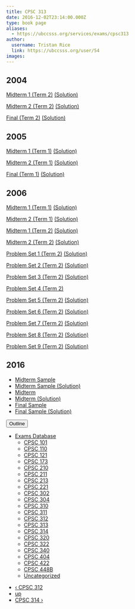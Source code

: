 ```yaml
---
title: CPSC 313 
date: 2016-12-02T23:14:00.000Z
type: book page
aliases:
  - https://ubccsss.org/services/exams/cpsc313
author:
  username: Tristan Rice
  link: https://ubccsss.org/user/54
images:
---
```


<div class="field field-name-body field-type-text-with-summary field-label-hidden"><div class="field-items"><div class="field-item even"><h2>2004</h2>

<p><a href="/files/exams/2004/cs313-2004-t2-midterm1.pdf">Midterm 1 (Term 2)</a> <a href="/files/exams/2004/cs313-2004-t2-midterm1-solution.pdf">(Solution)</a></p>

<p><a href="/files/exams/2004/cs313-2004-t2-midterm2.pdf">Midterm 2 (Term 2)</a> <a href="/files/exams/2004/cs313-2004-t2-midterm2-solution.pdf">(Solution)</a></p>

<p><a href="/files/exams/2004/cs313-2004-t2-final.pdf">Final (Term 2)</a> <a href="/files/exams/2004/cs313-2004-t2-final-solution.pdf">(Solution)</a></p>

<h2>2005</h2>

<p><a href="/files/exams/2005/cs313-2005-t1-midterm1.pdf">Midterm 1 (Term 1)</a> <a href="/files/exams/2005/cs313-2005-t1-midterm1-solution.pdf">(Solution)</a></p>

<p><a href="/files/exams/2005/cs313-2005-t1-midterm2.pdf">Midterm 2 (Term 1)</a> <a href="/files/exams/2005/cs313-2005-t1-midterm2-solution.pdf">(Solution)</a></p>

<p><a href="/files/exams/2005/cs313-2005-t1-final.pdf">Final (Term 1)</a> <a href="/files/exams/2005/cs313-2005-t1-final.pdf">(Solution)</a></p>

<h2>2006</h2>

<p><a href="/files/exams/2006/cs313-2006-t1-midterm1.pdf">Midterm 1 (Term 1)</a> <a href="/files/exams/2006/cs313-2006-t1-midterm1-solution.pdf">(Solution)</a></p>

<p><a href="/files/exams/2006/cs313-2006-t1-midterm2.pdf">Midterm 2 (Term 1)</a> <a href="/files/exams/2006/cs313-2006-t1-midterm2-solution.pdf">(Solution)</a></p>

<p><a href="/files/exams/2006/cs313-2006-t2-midterm1.pdf">Midterm 1 (Term 2)</a> <a href="/files/exams/2006/cs313-2006-t2-midterm1-solution.pdf">(Solution)</a></p>

<p><a href="/files/exams/2006/cs313-2006-t2-midterm2.pdf">Midterm 2 (Term 2)</a> <a href="/files/exams/2006/cs313-2006-t2-midterm2-solution.pdf">(Solution)</a></p>

<p><a href="/files/exams/2006/cs313-2006-t2-problemset1.pdf">Problem Set 1 (Term 2)</a> <a href="/files/exams/2006/cs313-2006-t2-problemset1-solution.pdf">(Solution)</a></p>

<p><a href="/files/exams/2006/cs313-2006-t2-problemset2.pdf">Problem Set 2 (Term 2)</a> <a href="/files/exams/2006/cs313-2006-t2-problemset2-solution.pdf">(Solution)</a></p>

<p><a href="/files/exams/2006/cs313-2006-t2-problemset3.pdf">Problem Set 3 (Term 2)</a> <a href="/files/exams/2006/cs313-2006-t2-problemset3-solution.pdf">(Solution)</a></p>

<p><a href="/files/exams/2006/cs313-2006-t2-problemset4.pdf">Problem Set 4 (Term 2)</a></p>

<p><a href="/files/exams/2006/cs313-2006-t2-problemset5.pdf">Problem Set 5 (Term 2)</a> <a href="/files/exams/2006/cs313-2006-t2-problemset5-solution.pdf">(Solution)</a></p>

<p><a href="/files/exams/2006/cs313-2006-t2-problemset6.pdf">Problem Set 6 (Term 2)</a> <a href="/files/exams/2006/cs313-2006-t2-problemset6-solution.pdf">(Solution)</a></p>

<p><a href="/files/exams/2006/cs313-2006-t2-problemset7.pdf">Problem Set 7 (Term 2)</a> <a href="/files/exams/2006/cs313-2006-t2-problemset7-solution.pdf">(Solution)</a></p>

<p><a href="/files/exams/2006/cs313-2006-t2-problemset8.pdf">Problem Set 8 (Term 2)</a> <a href="/files/exams/2006/cs313-2006-t2-problemset8-solution.pdf">(Solution)</a></p>

<p><a href="/files/exams/2006/cs313-2006-t2-problemset9.pdf">Problem Set 9 (Term 2)</a> <a href="/files/exams/2006/cs313-2006-t2-problemset9-solution.pdf">(Solution)</a></p>

<h2>2016</h2>

<ul>
<li><a href="https://ubccsss.org/files/313-2016-mt-sample.pdf">Midterm Sample</a></li>
<li><a href="https://ubccsss.org/files/313-2016-mt-sample-soln.pdf">Midterm Sample (Solution)</a></li>
<li><a href="https://ubccsss.org/files/313-2016-mt.pdf">Midterm</a></li>
<li><a href="https://ubccsss.org/files/313-2016-mt-soln.pdf">Midterm (Solution)</a></li>
<li><a href="https://ubccsss.org/files/313-2016-sample-final.pdf">Final Sample</a></li>
<li><a href="https://ubccsss.org/files/313-2016-sample-final-soln.pdf">Final Sample (Solution)</a></li>
</ul>
</div></div></div>  <div id="book-navigation-1440" class="book-navigation">
    <div class="book-toc btn-group pull-right">  <button type="button" class="btn btn-link dropdown-toggle" data-toggle="dropdown"><span class="icon glyphicon glyphicon-list" aria-hidden="true"></span> Outline <span class="caret"></span></button><ul class="dropdown-menu" role="menu"><li class="first last expanded" role="presentation"><a href="/services/exams">Exams Database</a><ul class="dropdown-menu" role="menu"><li class="first leaf" role="presentation"><a href="/services/exams/cpsc101">CPSC 101</a></li>
<li class="leaf" role="presentation"><a href="/services/exams/cpsc110">CPSC 110</a></li>
<li class="leaf" role="presentation"><a href="/services/exams/cpsc121">CPSC 121</a></li>
<li class="leaf" role="presentation"><a href="/services/exams/cpsc173">CPSC 173</a></li>
<li class="leaf" role="presentation"><a href="/services/exams/cpsc210">CPSC 210</a></li>
<li class="leaf" role="presentation"><a href="/services/exams/cpsc211">CPSC 211</a></li>
<li class="leaf" role="presentation"><a href="/services/exams/cpsc213">CPSC 213</a></li>
<li class="leaf" role="presentation"><a href="/services/exams/cpsc221">CPSC 221</a></li>
<li class="leaf" role="presentation"><a href="/services/exams/cpsc302">CPSC 302</a></li>
<li class="leaf" role="presentation"><a href="/services/exams/cpsc304">CPSC 304</a></li>
<li class="leaf" role="presentation"><a href="/services/exams/cpsc310">CPSC 310</a></li>
<li class="leaf" role="presentation"><a href="/services/exams/cpsc311">CPSC 311 </a></li>
<li class="leaf" role="presentation"><a href="/services/exams/cpsc312">CPSC 312</a></li>
<li class="leaf active" role="presentation"><a href="/services/exams/cpsc313" class="active">CPSC 313</a></li>
<li class="leaf" role="presentation"><a href="/services/exams/cpsc314">CPSC 314</a></li>
<li class="leaf" role="presentation"><a href="/services/exams/cpsc320">CPSC 320</a></li>
<li class="leaf" role="presentation"><a href="/services/exams/cpsc322">CPSC 322</a></li>
<li class="leaf" role="presentation"><a href="/services/exams/cpsc340">CPSC 340</a></li>
<li class="leaf" role="presentation"><a href="/services/exams/cpsc404">CPSC 404</a></li>
<li class="leaf" role="presentation"><a href="/services/exams/cpsc422">CPSC 422</a></li>
<li class="leaf" role="presentation"><a href="/services/exams/cpsc448B">CPSC 448B</a></li>
<li class="last leaf" role="presentation"><a href="/node/1455">Uncategorized</a></li>
</ul></li>
</ul></div>
        <ul class="pager clearfix">
              <li class="previous"><a href="/services/exams/cpsc312" class="page-previous" title="Go to previous page">&#x2039; CPSC 312</a></li>
                    <li><a href="/services/exams" class="page-up" title="Go to parent page">up</a></li>
                    <li class="next"><a href="/services/exams/cpsc314" class="page-next" title="Go to next page">CPSC 314 &#x203A;</a></li>
          </ul>
    
  </div>
    <footer>
          </footer>